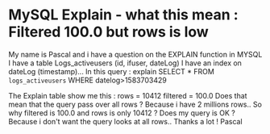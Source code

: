 
# MySQL Explain - what this mean : Filtered 100.0 but rows is low

My name is Pascal and i have a question on the EXPLAIN function in MYSQL
I have a table Logs_activeusers (id, ifuser, dateLog)
I have an index on dateLog (timestamp)...
In this query :
explain SELECT * FROM `logs_activeusers` WHERE datelog>1583703429

The Explain table show me this :
rows = 10412
filtered = 100.0
Does that mean that the query pass over all rows ?
Because i have 2 millions rows.. So why filtered is 100.0 and rows is only 10412 ?
Does my query is OK ?
Because i don't want the query looks at all rows..
Thanks a lot !
Pascal

        